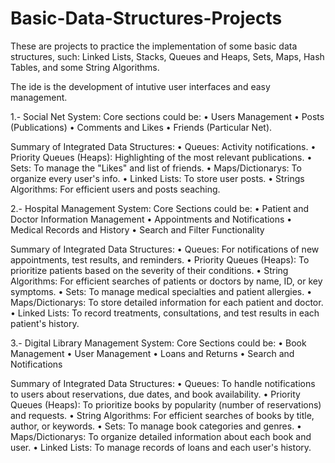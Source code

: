 # Basic-Data-Structures-Projects
These are projects to practice the implementation of some basic data structures, such: Linked Lists, Stacks, Queues and Heaps, Sets, Maps, Hash Tables, and some String Algorithms.

The ide is the development of intutive user interfaces and easy management.

1.- Social Net System: Core sections could be: 
  •	Users Management
  •	Posts (Publications)
  •	Comments and Likes
  •	Friends (Particular Net). 

  Summary of Integrated Data Structures:
    •	Queues: Activity notifications.
    •	Priority Queues (Heaps): Highlighting of the most relevant publications.
    •	Sets: To manage the "Likes" and list of friends.
    •	Maps/Dictionarys: To organize every user's info.
    •	Linked Lists: To store user posts.
    •	Strings Algorithms: For efficient users and posts seaching.

2.- Hospital Management System: Core Sections could be: 
  • Patient and Doctor Information Management 
  • Appointments and Notifications 
  • Medical Records and History 
  • Search and Filter Functionality

  Summary of Integrated Data Structures: 
    • Queues: For notifications of new appointments, test results, and reminders. 
    • Priority Queues (Heaps): To prioritize patients based on the severity of their conditions. 
    • String Algorithms: For efficient searches of patients or doctors by name, ID, or key symptoms. 
    • Sets: To manage medical specialties and patient allergies. 
    • Maps/Dictionarys: To store detailed information for each patient and doctor. 
    • Linked Lists: To record treatments, consultations, and test results in each patient's history.

3.- Digital Library Management System: Core Sections could be: 
  • Book Management 
  • User Management 
  • Loans and Returns 
  • Search and Notifications

  Summary of Integrated Data Structures: 
    • Queues: To handle notifications to users about reservations, due dates, and book availability. 
    • Priority Queues (Heaps): To prioritize books by popularity (number of reservations) and requests. 
    • String Algorithms: For efficient searches of books by title, author, or keywords. 
    • Sets: To manage book categories and genres. 
    • Maps/Dictionarys: To organize detailed information about each book and user. 
    • Linked Lists: To manage records of loans and each user's history.

    
